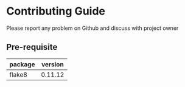# Contributing Guide

Please report any problem on Github and discuss with project owner

## Pre-requisite

|package|version|
|---|---|
|flake8|0.11.12|